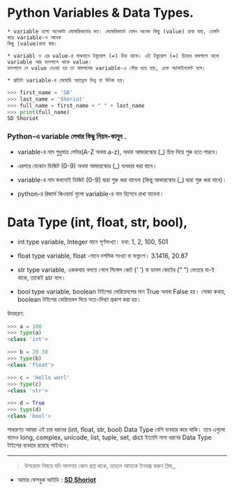 # Python Variables & Data Types.

	* variable হলো অনেকটা মেমোরিকার্ডের মত। মেমোরিকার্ডে যেমন অনেক কিছু (value) রাখা যায়, তেমনি করে variable-ও অনেক 
	কিছু (value)রাখা যায়। 

	* variabl ও এর value-র মাঝখানে ইক্যুয়াল (=) চিহ্ন থাকে। এই ইক্যুয়াল (=) চিহ্নের বামপাশে থাকে variable আর ডানপাশে থাকে value। 
	ডানপাশে যে value দেওয়া হয় তা বামপাশের variable-এ স্টোর হয়ে যায়, একে অ্যাসাইনমেন্ট বলে।
    
    * প্রতিটা variable-র মেমোরি অ্যাড্রেস ভিন্ন বা উনিক হয়।


```python
>>> first_name = 'SD'
>>> last_name = 'Shoriot'
>>> full_name = first_name + " " + last_name
>>> print(full_name)
SD Shoriot
```

### Python-এ variable লেখার কিছু নিয়ম-কানুন .

* variable-র নাম শুধুমাত্র লেটার(A-Z অথবা a-z), অথবা আন্ডারস্কোর (_) চিহ্ন দিয়ে শুরু হতে পারবে।


* এরপরে যেকোন ডিজিট (0-9) অথবা আন্ডারস্কোর (_) ব্যবহার করা যাবে।

* variable-র নাম কখনোই ডিজিট (0-9) দ্বারা শুরু করা যাবেনা (কিন্তু আন্ডারস্কোর (_) দ্বারা শুরু করা যাবে)।

* python-র রিজার্ভ কিওয়ার্ড গুলো variable-র নাম হিসেবে রাখা যাবেনা।


# Data Type (int, float, str, bool),

* int type variable,  Integer মানে পূর্ণসংখ্যা। যথা: 1, 2, 100, 501

* float type variable,  float -মানে দশমিক সংখ্যা বা ভগ্নাংশ। 3.1416,
20.87

* str type variable,  এককথায় বলতে গেলে সিঙ্গেল কোট (‘ ’) বা ডাবল কোটের
(“ ”) ভেতরে যা-ই থাকে, তাকেই str বলে।

* bool type variable,  boolean টাইপের ভেরিয়েবলের মান True অথবা False হয়।
সোজা কথায়,  boolean টাইপের ভেরিয়েবল দিয়ে সত্য-মিথ্যা প্রকাশ করা হয়।

উদাহরণ:

```python
>>> a = 100
>>> type(a)
<class 'int'>

>>> b = 20.30
>>> type(b)
<class 'float'>

>>> c = 'Hello worl'
>>> type(c)
<class 'str'>

>>> d = True
>>> type(d)
<class 'bool'>
```

সাধারণত আমরা এই চার ধরনের (int, float, str, bool) Data Type বেশি ব্যবহার
করে থাকি। তবে এগুলো বাদেও long, complex, unicode, list, tuple, set,
dict ইত্যাদি নানা ধরনের Data Type টাইপের  ব্যবহার রয়েছে পাইথনে।


---

> উপরোক্ত বিষয়ে যদি আপনার কোন প্রশ্ন থাকে, তাহলে আমাকে ইনবক্স করুন প্লিজ,,

* আমার ফেসবুক আইডি :  **[SD Shoriot](https://www.facebook.com/shoriot)**